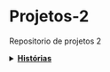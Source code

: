 # Projetos-2
Repositorio de projetos 2 

<details>
  <summary>
    <b>
      <a href="https://docs.google.com/document/d/1k3oqyu35CsSUaAo8bYrjgvMH_o0jxMxZRTlyUTqBZyA/edit?tab=t.0" target="_blank">
        Histórias
      </a>
    </b>
  </summary>
</details>
